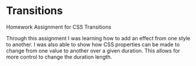 Transitions
===========

Homework Assignment for CSS Transitions

Through this assignment I was learning how to add an effect from one style to another. I was also able to show how CSS properties can be made to change from one value to another over a given duration. This allows for more control to change the duration length.
